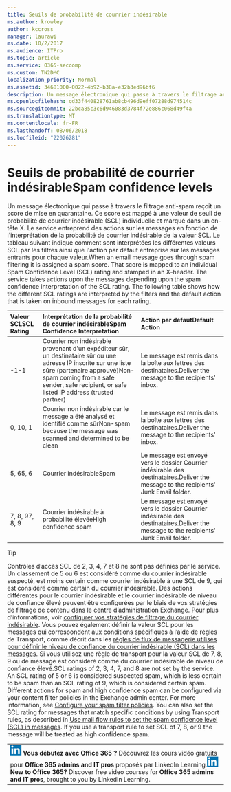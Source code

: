 ```yaml
---
title: Seuils de probabilité de courrier indésirable
ms.author: krowley
author: kccross
manager: laurawi
ms.date: 10/2/2017
ms.audience: ITPro
ms.topic: article
ms.service: O365-seccomp
ms.custom: TN2DMC
localization_priority: Normal
ms.assetid: 34681000-0022-4b92-b38a-e32b3ed96bf6
description: Un message électronique qui passe à travers le filtrage anti-spam reçoit un score de mise en quarantaine. Ce score est mappé à une valeur de seuil de probabilité de courrier indésirable (SCL) individuelle et marqué dans un en-tête X. Le service entreprend des actions sur les messages en fonction de l'interprétation de la probabilité de courrier indésirable de la valeur SCL. Le tableau suivant indique comment sont interprétées les différentes valeurs SCL par les filtres ainsi que l'action par défaut entreprise sur les messages entrants pour chaque valeur.
ms.openlocfilehash: cd33f440828761ab8cb496d9eff07288d974514c
ms.sourcegitcommit: 22bca85c3c6d946083d3784f72e886c068d49f4a
ms.translationtype: MT
ms.contentlocale: fr-FR
ms.lasthandoff: 08/06/2018
ms.locfileid: "22026281"
---
```

# <a name="spam-confidence-levels"></a><span data-ttu-id="af96f-106">Seuils de probabilité de courrier indésirable</span><span class="sxs-lookup"><span data-stu-id="af96f-106">Spam confidence levels</span></span>

<span data-ttu-id="af96f-p102">Un message électronique qui passe à travers le filtrage anti-spam reçoit un score de mise en quarantaine. Ce score est mappé à une valeur de seuil de probabilité de courrier indésirable (SCL) individuelle et marqué dans un en-tête X. Le service entreprend des actions sur les messages en fonction de l'interprétation de la probabilité de courrier indésirable de la valeur SCL. Le tableau suivant indique comment sont interprétées les différentes valeurs SCL par les filtres ainsi que l'action par défaut entreprise sur les messages entrants pour chaque valeur.</span><span class="sxs-lookup"><span data-stu-id="af96f-p102">When an email message goes through spam filtering it is assigned a spam score. That score is mapped to an individual Spam Confidence Level (SCL) rating and stamped in an X-header. The service takes actions upon the messages depending upon the spam confidence interpretation of the SCL rating. The following table shows how the different SCL ratings are interpreted by the filters and the default action that is taken on inbound messages for each rating.</span></span>
  
|<span data-ttu-id="af96f-111">**Valeur SCL**</span><span class="sxs-lookup"><span data-stu-id="af96f-111">**SCL Rating**</span></span>|<span data-ttu-id="af96f-112">**Interprétation de la probabilité de courrier indésirable**</span><span class="sxs-lookup"><span data-stu-id="af96f-112">**Spam Confidence Interpretation**</span></span>|<span data-ttu-id="af96f-113">**Action par défaut**</span><span class="sxs-lookup"><span data-stu-id="af96f-113">**Default Action**</span></span>|
|:-----|:-----|:-----|
|<span data-ttu-id="af96f-114">-1</span><span class="sxs-lookup"><span data-stu-id="af96f-114">-1</span></span>  <br/> |<span data-ttu-id="af96f-115">Courrier non indésirable provenant d'un expéditeur sûr, un destinataire sûr ou une adresse IP inscrite sur une liste sûre (partenaire approuvé)</span><span class="sxs-lookup"><span data-stu-id="af96f-115">Non-spam coming from a safe sender, safe recipient, or safe listed IP address (trusted partner)</span></span>  <br/> |<span data-ttu-id="af96f-116">Le message est remis dans la boîte aux lettres des destinataires.</span><span class="sxs-lookup"><span data-stu-id="af96f-116">Deliver the message to the recipients' inbox.</span></span>  <br/> |
|<span data-ttu-id="af96f-117">0, 1</span><span class="sxs-lookup"><span data-stu-id="af96f-117">0, 1</span></span>  <br/> |<span data-ttu-id="af96f-118">Courrier non indésirable car le message a été analysé et identifié comme sûr</span><span class="sxs-lookup"><span data-stu-id="af96f-118">Non-spam because the message was scanned and determined to be clean</span></span>  <br/> |<span data-ttu-id="af96f-119">Le message est remis dans la boîte aux lettres des destinataires.</span><span class="sxs-lookup"><span data-stu-id="af96f-119">Deliver the message to the recipients' inbox.</span></span>  <br/> |
|<span data-ttu-id="af96f-120">5, 6</span><span class="sxs-lookup"><span data-stu-id="af96f-120">5, 6</span></span>  <br/> | <span data-ttu-id="af96f-121">Courrier indésirable</span><span class="sxs-lookup"><span data-stu-id="af96f-121">Spam</span></span>  <br/> |<span data-ttu-id="af96f-122">Le message est envoyé vers le dossier Courrier indésirable des destinataires.</span><span class="sxs-lookup"><span data-stu-id="af96f-122">Deliver the message to the recipients' Junk Email folder.</span></span>  <br/> |
|<span data-ttu-id="af96f-123">7, 8, 9</span><span class="sxs-lookup"><span data-stu-id="af96f-123">7, 8, 9</span></span>  <br/> |<span data-ttu-id="af96f-124">Courrier indésirable à probabilité élevée</span><span class="sxs-lookup"><span data-stu-id="af96f-124">High confidence spam</span></span>  <br/> |<span data-ttu-id="af96f-125">Le message est envoyé vers le dossier Courrier indésirable des destinataires.</span><span class="sxs-lookup"><span data-stu-id="af96f-125">Deliver the message to the recipients' Junk Email folder.</span></span>  <br/> |
   
> [!TIP]
> <span data-ttu-id="af96f-p103">Contrôles d’accès SCL de 2, 3, 4, 7 et 8 ne sont pas définies par le service. Un classement de 5 ou 6 est considéré comme du courrier indésirable suspecté, est moins certain comme courrier indésirable à une SCL de 9, qui est considéré comme certain du courrier indésirable. Des actions différentes pour le courrier indésirable et le courrier indésirable de niveau de confiance élevé peuvent être configurées par le biais de vos stratégies de filtrage de contenu dans le centre d’administration Exchange. Pour plus d’informations, voir [configurer vos stratégies de filtrage du courrier indésirable](configure-your-spam-filter-policies.md). Vous pouvez également définir la valeur SCL pour les messages qui correspondent aux conditions spécifiques à l’aide de règles de Transport, comme décrit dans les [règles de flux de messagerie utilisés pour définir le niveau de confiance du courrier indésirable (SCL) dans les messages](use-mail-flow-rules-to-set-the-spam-confidence-level-scl-in-messages.md). Si vous utilisez une règle de transport pour la valeur SCL de 7, 8, 9 ou de message est considéré comme du courrier indésirable de niveau de confiance élevé.</span><span class="sxs-lookup"><span data-stu-id="af96f-p103">SCL ratings of 2, 3, 4, 7, and 8 are not set by the service. An SCL rating of 5 or 6 is considered suspected spam, which is less certain to be spam than an SCL rating of 9, which is considered certain spam. Different actions for spam and high confidence spam can be configured via your content filter policies in the Exchange admin center. For more information, see [Configure your spam filter policies](configure-your-spam-filter-policies.md). You can also set the SCL rating for messages that match specific conditions by using Transport rules, as described in [Use mail flow rules to set the spam confidence level (SCL) in messages](use-mail-flow-rules-to-set-the-spam-confidence-level-scl-in-messages.md). If you use a transport rule to set SCL of 7, 8, or 9 the message will be treated as high confidence spam.</span></span> 
  
||
|:-----|
|<span data-ttu-id="af96f-p104">![Icône rapide pour LinkedIn Learning](media/eac8a413-9498-4220-8544-1e37d1aaea13.png) **Vous débutez avec Office 365 ?**         Découvrez les cours vidéo gratuits pour **Office 365 admins and IT pros** proposés par LinkedIn Learning.</span><span class="sxs-lookup"><span data-stu-id="af96f-p104">![The short icon for LinkedIn Learning](media/eac8a413-9498-4220-8544-1e37d1aaea13.png) **New to Office 365?**         Discover free video courses for **Office 365 admins and IT pros**, brought to you by LinkedIn Learning.</span></span> |
   

